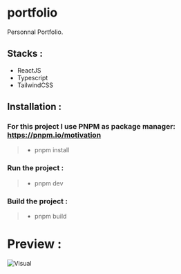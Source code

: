 # portfolio
Personnal Portfolio.

## Stacks : 
* ReactJS
* Typescript
* TailwindCSS

## Installation : 
### For this project I use **PNPM** as package manager: https://pnpm.io/motivation
> * pnpm install 

###  Run the project : 
> * pnpm dev


### Build the project :
> * pnpm build

# Preview : 
![Visual](https://image.noelshack.com/fichiers/2024/26/3/1719434251-screenshot-2024-06-26-223734.png)

